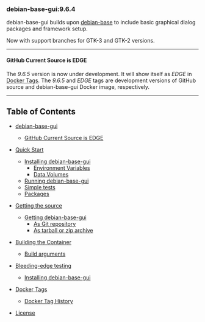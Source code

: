 ### debian-base-gui:9.6.4  

debian-base-gui builds upon [debian-base](https://github.com/ewsdocker/debian-base/wiki/debian-base) to include basic graphical dialog packages and framework setup.  

Now with support branches for GTK-3 and GTK-2 versions.
 
____  
#### GitHub Current Source is EDGE
The _9.6.5_ version is now under development. It will show itself as _EDGE_ in [Docker Tags](https://hub.docker.com/r/ewsdocker/debian-base-gui/tags/).  The _9.6.5_ and _EDGE_ tags are development versions of GitHub source and debian-base-gui Docker image, respectively.  

____

## Table of Contents

   * [debian-base-gui](https://github.com/ewsdocker/debian-base-gui/wiki/Home)
      * [GitHub Current Source is EDGE](https://github.com/ewsdocker/debian-base-gui/wiki/QuickStart#github-current-source-is-edge)  


   * [Quick Start](https://github.com/ewsdocker/debian-base-gui/wiki/QuickStart)
      * [Installing debian-base-gui](https://github.com/ewsdocker/debian-base-gui/wiki/QuickStart#installing-debian-base-gui)  
         * [Environment Variables](https://github.com/ewsdocker/debian-base-gui/wiki/QuickStart#environment-variables)  
         * [Data Volumes](https://github.com/ewsdocker/debian-base-gui/wiki/QuickStart#data-volumes)  
      * [Running debian-base-gui](https://github.com/ewsdocker/debian-base-gui/wiki/QuickStart#running-debian-base-gui)  
      * [Simple tests](https://github.com/ewsdocker/debian-base-gui/wiki/QuickStart#simple-tests)  
      * [Packages](https://github.com/ewsdocker/debian-base-gui/wiki/QuickStart#packages)  


   * [Getting the source](https://github.com/ewsdocker/debian-base-gui/wiki/Getting#getting)  
      * [Getting debian-base-gui](https://github.com/ewsdocker/debian-base-gui/wiki/Getting#getting-debian-base-gui)  
         * [As Git repository](https://github.com/ewsdocker/debian-base-gui/wiki/Getting#as-git-repository)  
         * [As tarball or zip archive](https://github.com/ewsdocker/debian-base-gui/wiki/Getting#as-tarball-or-zip-archive)  


   * [Building the Container](https://github.com/ewsdocker/debian-base-gui/wiki/Building#building-the-container)  
      * [Build arguments](https://github.com/ewsdocker/debian-base-gui/wiki/Building#build-arguments)  


   * [Bleeding-edge testing](https://github.com/ewsdocker/debian-base-gui/wiki/EdgeTesting#overview)  
      * [Installing debian-base-gui](https://github.com/ewsdocker/debian-base-gui/wiki/EdgeTesting#installing-debian-base-gui)  


   * [Docker Tags](https://github.com/ewsdocker/debian-base-gui/wiki/Docker-Tags)  
      * [Docker Tag History](https://github.com/ewsdocker/debian-base-gui/wiki/Docker-Tags#docker-tag-history)
   

   * [License](https://github.com/ewsdocker/debian-base-gui/wiki/LICENSE)

